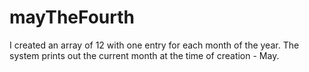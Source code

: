 # mayTheFourth
I created an array of 12 with one entry for each month of the year. The system prints out the current month at the time of creation - May.
